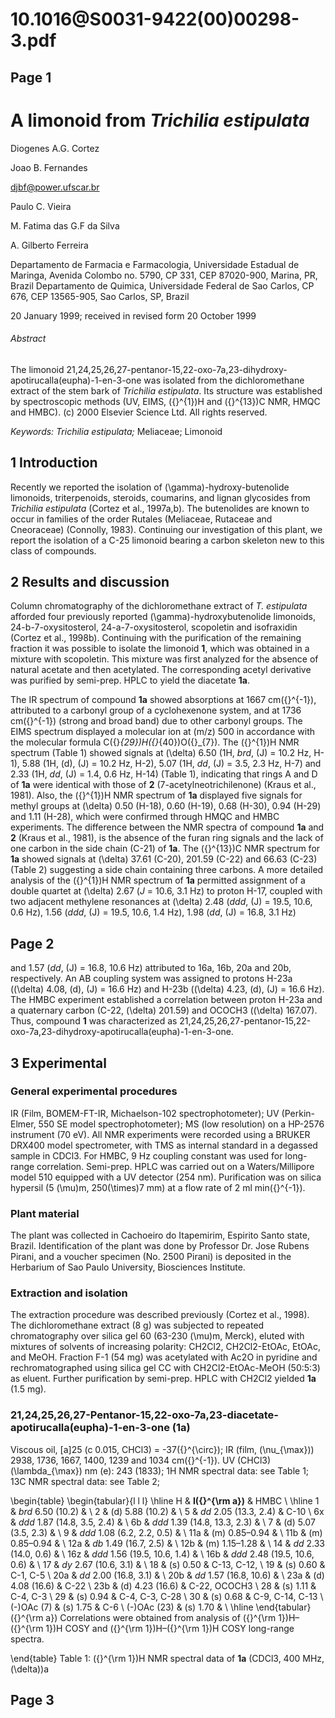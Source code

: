 # 10.1016@S0031-9422(00)00298-3.pdf

## Page 1



# A limonoid from _Trichilia estipulata_

Diogenes A.G. Cortez

Joao B. Fernandes

djbf@power.ufscar.br

Paulo C. Vieira

M. Fatima das G.F da Silva

A. Gilberto Ferreira

Departamento de Farmacia e Farmacologia, Universidade Estadual de Maringa, Avenida Colombo no. 5790, CP 331, CEP 87020-900, Marina, PR, Brazil Departamento de Quimica, Universidade Federal de Sao Carlos, CP 676, CEP 13565-905, Sao Carlos, SP, Brazil

20 January 1999; received in revised form 20 October 1999

###### Abstract

The limonoid 21,24,25,26,27-pentanor-15,22-oxo-7a,23-dihydroxy-apotirucalla(eupha)-1-en-3-one was isolated from the dichloromethane extract of the stem bark of _Trichilia estipulata_. Its structure was established by spectroscopic methods (UV, EIMS, \({}^{1}\)H and \({}^{13}\)C NMR, HMQC and HMBC). (c) 2000 Elsevier Science Ltd. All rights reserved.

_Keywords: Trichilia estipulata;_ Meliaceae; Limonoid

## 1 Introduction

Recently we reported the isolation of \(\gamma\)-hydroxy-butenolide limonoids, triterpenoids, steroids, coumarins, and lignan glycosides from _Trichilia estipulata_ (Cortez et al., 1997a,b). The butenolides are known to occur in families of the order Rutales (Meliaceae, Rutaceae and Cneoraceae) (Connolly, 1983). Continuing our investigation of this plant, we report the isolation of a C-25 limonoid bearing a carbon skeleton new to this class of compounds.

## 2 Results and discussion

Column chromatography of the dichloromethane extract of _T. estipulata_ afforded four previously reported \(\gamma\)-hydroxybutenolide limonoids, 24-b-7-oxysitosterol, 24-a-7-oxysitosterol, scopoletin and isofraxidin (Cortez et al., 1998b). Continuing with the purification of the remaining fraction it was possible to isolate the limonoid **1**, which was obtained in a mixture with scopoletin. This mixture was first analyzed for the absence of natural acetate and then acetylated. The corresponding acetyl derivative was purified by semi-prep. HPLC to yield the diacetate **1a**.

The IR spectrum of compound **1a** showed absorptions at 1667 cm\({}^{-1}\), attributed to a carbonyl group of a cyclohexenone system, and at 1736 cm\({}^{-1}\) (strong and broad band) due to other carbonyl groups. The EIMS spectrum displayed a molecular ion at \(m/z\) 500 in accordance with the molecular formula C\({}_{29}\)H\({}_{40}\)O\({}_{7}\). The \({}^{1}\)H NMR spectrum (Table 1) showed signals at \(\delta\) 6.50 (1H, _brd_, \(J\) = 10.2 Hz, H-1), 5.88 (1H, \(d\), \(J\) = 10.2 Hz, H-2), 5.07 (1H, _dd_, \(J\) = 3.5, 2.3 Hz, H-7) and 2.33 (1H, _dd_, \(J\) = 1.4, 0.6 Hz, H-14) (Table 1), indicating that rings A and D of **1a** were identical with those of **2** (7-acetylneotrichilenone) (Kraus et al., 1981). Also, the \({}^{1}\)H NMR spectrum of **1a** displayed five signals for methyl groups at \(\delta\) 0.50 (H-18), 0.60 (H-19), 0.68 (H-30), 0.94 (H-29) and 1.11 (H-28), which were confirmed through HMQC and HMBC experiments. The difference between the NMR spectra of compound **1a** and **2** (Kraus et al., 1981), is the absence of the furan ring signals and the lack of one carbon in the side chain (C-21) of **1a**. The \({}^{13}\)C NMR spectrum for **1a** showed signals at \(\delta\) 37.61 (C-20), 201.59 (C-22) and 66.63 (C-23) (Table 2) suggesting a side chain containing three carbons. A more detailed analysis of the \({}^{1}\)H NMR spectrum of **1a** permitted assignment of a double quartet at \(\delta\) 2.67 (_J_ = 10.6, 3.1 Hz) to proton H-17, coupled with two adjacent methylene resonances at \(\delta\) 2.48 (_ddd_, \(J\) = 19.5, 10.6, 0.6 Hz), 1.56 (_ddd_, \(J\) = 19.5, 10.6, 1.4 Hz), 1.98 (_dd_, \(J\) = 16.8, 3.1 Hz)

## Page 2

and 1.57 (_dd_, \(J\) = 16.8, 10.6 Hz) attributed to 16a, 16b, 20a and 20b, respectively. An AB coupling system was assigned to protons H-23a (\(\delta\) 4.08, \(d\), \(J\) = 16.6 Hz) and H-23b (\(\delta\) 4.23, \(d\), \(J\) = 16.6 Hz). The HMBC experiment established a correlation between proton H-23a and a quaternary carbon (C-22, \(\delta\) 201.59) and OCOCH3 (\(\delta\) 167.07). Thus, compound **1** was characterized as 21,24,25,26,27-pentanor-15,22-oxo-7a,23-dihydroxy-apotirucalla(eupha)-1-en-3-one.

## 3 Experimental

### General experimental procedures

IR (Film, BOMEM-FT-IR, Michaelson-102 spectrophotometer); UV (Perkin-Elmer, 550 SE model spectrophotometer); MS (low resolution) on a HP-2576 instrument (70 eV). All NMR experiments were recorded using a BRUKER DRX400 model spectrometer, with TMS as internal standard in a degassed sample in CDCl3. For HMBC, 9 Hz coupling constant was used for long-range correlation. Semi-prep. HPLC was carried out on a Waters/Millipore model 510 equipped with a UV detector (254 nm). Purification was on silica hypersil (5 \(\mu\)m, 250\(\times\)7 mm) at a flow rate of 2 ml min\({}^{-1}\).

### Plant material

The plant was collected in Cachoeiro do Itapemirim, Espirito Santo state, Brazil. Identification of the plant was done by Professor Dr. Jose Rubens Pirani, and a voucher specimen (No. 2500 Pirani) is deposited in the Herbarium of Sao Paulo University, Biosciences Institute.

### Extraction and isolation

The extraction procedure was described previously (Cortez et al., 1998). The dichloromethane extract (8 g) was subjected to repeated chromatography over silica gel 60 (63-230 \(\mu\)m, Merck), eluted with mixtures of solvents of increasing polarity: CH2Cl2, CH2Cl2-EtOAc, EtOAc, and MeOH. Fraction F-1 (54 mg) was acetylated with Ac2O in pyridine and rechromatographed using silica gel CC with CH2Cl2-EtOAc-MeOH (50:5:3) as eluent. Further purification by semi-prep. HPLC with CH2Cl2 yielded **1a** (1.5 mg).

### 21,24,25,26,27-Pentanor-15,22-oxo-7a,23-diacetate-apotirucalla(eupha)-1-en-3-one (**1a**)

Viscous oil, [a]25 (c 0.015, CHCl3) = -37\({}^{\circ}\); IR (film, \(\nu_{\max}\)) 2938, 1736, 1667, 1400, 1239 and 1034 cm\({}^{-1}\). UV (CHCl3) \(\lambda_{\max}\) nm (e): 243 (1833); 1H NMR spectral data: see Table 1; 13C NMR spectral data: see Table 2;

\begin{table}
\begin{tabular}{l l l} \hline H & **I\({}^{\rm a}\)** & HMBC \\ \hline
1 & _brd_ 6.50 (10.2) & \\
2 & \(d\) 5.88 (10.2) & \\
5 & _dd_ 2.05 (13.3, 2.4) & C-10 \\
6x & _ddd_ 1.87 (14.8, 3.5, 2.4) & \\
6b & _ddd_ 1.39 (14.8, 13.3, 2.3) & \\
7 & \(d\) 5.07 (3.5, 2.3) & \\
9 & _ddd_ 1.08 (6.2, 2.2, 0.5) & \\
11a & \(m\) 0.85–0.94 & \\
11b & \(m\) 0.85–0.94 & \\
12a & _db_ 1.49 (16.7, 2.5) & \\
12b & \(m\) 1.15–1.28 & \\
14 & _dd_ 2.33 (14.0, 0.6) & \\
16z & _ddd_ 1.56 (19.5, 10.6, 1.4) & \\
16b & _ddd_ 2.48 (19.5, 10.6, 0.6) & \\
17 & _dy_ 2.67 (10.6, 3.1) & \\
18 & \(s\) 0.50 & C-13, C-12, \\
19 & \(s\) 0.60 & C-1, C-5 \\
20a & _dd_ 2.00 (16.8, 3.1) & \\
20b & _dd_ 1.57 (16.8, 10.6) & \\
23a & \(d\) 4.08 (16.6) & C-22 \\
23b & \(d\) 4.23 (16.6) & C-22, OCOCH3 \\
28 & \(s\) 1.11 & C-4, C-3 \\
29 & \(s\) 0.94 & C-4, C-3, C-28 \\
30 & \(s\) 0.68 & C-9, C-14, C-13 \\ \(-\)OAc (7) & \(s\) 1.75 & C-6 \\ \(-\)OAc (23) & \(s\) 1.70 & \\ \hline \end{tabular} \({}^{\rm a}\) Correlations were obtained from analysis of \({}^{\rm 1}\)H–\({}^{\rm 1}\)H COSY and \({}^{\rm 1}\)H–\({}^{\rm 1}\)H COSY long-range spectra.

\end{table}
Table 1: \({}^{\rm 1}\)H NMR spectral data of **1a** (CDCl3, 400 MHz, \(\delta\))a

## Page 3



